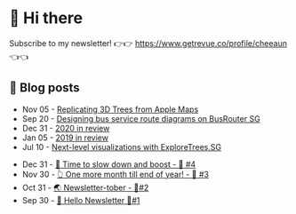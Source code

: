 # 👋 Hi there

Subscribe to my newsletter! 👉👉 https://www.getrevue.co/profile/cheeaun 👈👈

## 📝 Blog posts

<!-- feed start -->
- Nov 05 - [Replicating 3D Trees from Apple Maps](https://cheeaun.com/blog/2021/11/replicating-3d-trees-apple-maps/)
- Sep 20 - [Designing bus service route diagrams on BusRouter SG](https://cheeaun.com/blog/2021/09/bus-service-route-diagrams-busrouter-sg/)
- Dec 31 - [2020 in review](https://cheeaun.com/blog/2020/12/2020-in-review/)
- Jan 05 - [2019 in review](https://cheeaun.com/blog/2020/01/2019-in-review/)
- Jul 10 - [Next-level visualizations with ExploreTrees.SG](https://cheeaun.com/blog/2019/07/next-level-visualizations-exploretrees-sg/)
<!-- feed end -->

<!-- newsletter start -->
- Dec 31 - [🥃 Time to slow down and boost - 🥫 #4](https://www.getrevue.co/profile/cheeaun/issues/time-to-slow-down-and-boost-4-906334)
- Nov 30 - [👆 One more month till end of year! - 🥫 #3](https://www.getrevue.co/profile/cheeaun/issues/one-more-month-till-end-of-year-3-835833)
- Oct 31 - [🌏 Newsletter-tober - 🥫#2](https://www.getrevue.co/profile/cheeaun/issues/newsletter-tober-2-788703)
- Sep 30 - [👋 Hello Newsletter 🥫#1](https://www.getrevue.co/profile/cheeaun/issues/hello-newsletter-1-11608)
<!-- newsletter end -->